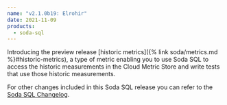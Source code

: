 ```yaml
---
name: "v2.1.0b19: Elrohir"
date: 2021-11-09
products:
  - soda-sql
---
```


Introducing the preview release [historic metrics]({% link soda/metrics.md %}#historic-metrics), a type of metric enabling you to use Soda SQL to access the historic measurements in the Cloud Metric Store and write tests that use those historic measurements.

For other changes included in this Soda SQL release you can refer to the <a href="https://github.com/sodadata/soda-sql/blob/main/CHANGELOG.md" target="_blank">Soda SQL Changelog</a>.